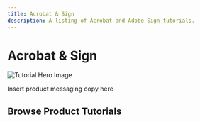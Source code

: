 ```yaml
---
title: Acrobat & Sign
description: A listing of Acrobat and Adobe Sign tutorials.
---
```


# Acrobat & Sign

![Tutorial Hero Image](/assets/hero_placeholder.png)

Insert product messaging copy here

## Browse Product Tutorials
